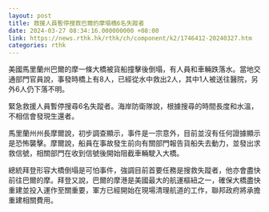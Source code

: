```yaml
---
layout: post
title: 救援人員暫停搜救巴爾的摩塌橋6名失蹤者
date: 2024-03-27 08:34:16.000000000 +08:00
link: https://news.rthk.hk/rthk/ch/component/k2/1746412-20240327.htm
categories: rthk
---
```


美國馬里蘭州巴爾的摩一條大橋被貨船撞擊後倒塌，有人員和車輛跌落水。當地交通部門官員說，事發時橋上有8人，已經從水中救出2人，其中1人被送往醫院，另外6人仍下落不明。

緊急救援人員暫停搜尋6名失蹤者。海岸防衛隊說，根據搜尋的時間長度和水溫，不相信會發現生還者。

馬里蘭州州長摩爾說，初步調查顯示，事件是一宗意外，目前並沒有任何證據顯示是恐怖襲擊。摩爾說，船員在事故發生前向有關部門報告貨船失去動力，並發出求救信號，相關部門在收到信號後開始阻截車輛駛入大橋。

總統拜登形容大橋倒塌是可怕事件，強調目前首要任務是搜救失蹤者，他亦會盡快前往巴爾的摩。拜登又說，巴爾的摩港是美國最大的航運樞紐之一，確保大橋盡快重建並投入運作至關重要，軍方已經開始在現場清理航道的工作，聯邦政府將承擔重建相關費用。
